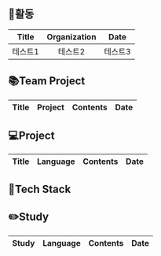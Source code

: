 :scroll:활동
----
|Title|Organization|Date|
|:------:|:-----:|:-----:|
|테스트1|테스트2|테스트3|

:books:Team Project
--------
|Title|Project|Contents|Date|
|:------:|:-----:|:-----:|:-----:|
:computer:Project
-------
|Title|Language|Contents|Date|
|:------:|:-----:|:-----:|:-----:|

:hammer:Tech Stack
-----

:pencil2:Study
-----
|Study|Language|Contents|Date|
|:------:|:-----:|:-----:|:-----:|

<!--
**hyoungj00n/hyoungj00n** is a ✨ _special_ ✨ repository because its `README.md` (this file) appears on your GitHub profile.

Here are some ideas to get you started:

- 🔭 I’m currently working on ...
- 🌱 I’m currently learning ...
- 👯 I’m looking to collaborate on ...
- 🤔 I’m looking for help with ...
- 💬 Ask me about ...
- 📫 How to reach me: ...
- 😄 Pronouns: ...
- ⚡ Fun fact: ...
-->
